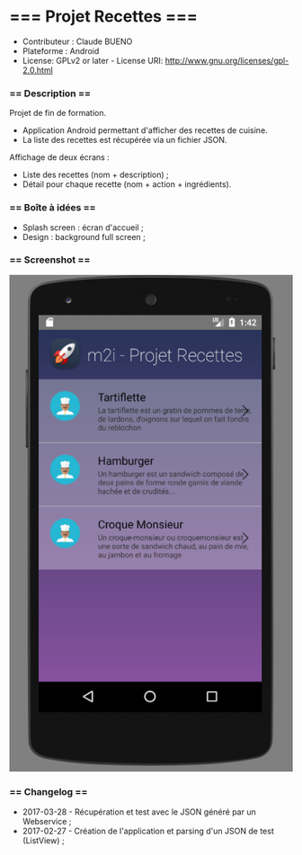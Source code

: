 # === Projet Recettes ===

* Contributeur : Claude BUENO
* Plateforme : Android
* License: GPLv2 or later - License URI: http://www.gnu.org/licenses/gpl-2.0.html


### == Description ==

Projet de fin de formation.
* Application Android permettant d'afficher des recettes de cuisine.
* La liste des recettes est récupérée via un fichier JSON.


Affichage de deux écrans :

* Liste des recettes (nom + description) ;
* Détail pour chaque recette (nom + action + ingrédients).

### == Boîte à idées ==

* Splash screen : écran d'accueil ;
* Design : background full screen ;

### == Screenshot ==

![Screeshot](https://github.com/claudebueno/Android-Projet-Recettes/blob/master/android-projet-recettes.png)


### == Changelog ==

* 2017-03-28 - Récupération et test avec le JSON généré par un Webservice ;
* 2017-02-27 - Création de l'application et parsing d'un JSON de test (ListView) ;
